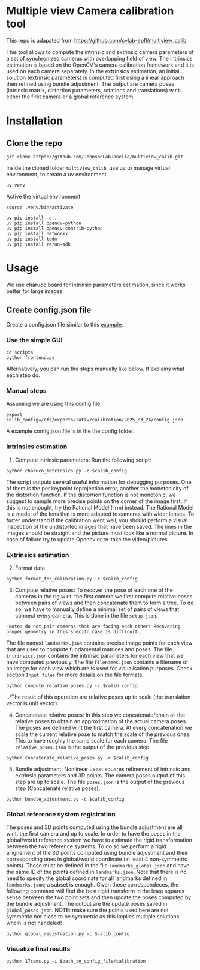 # Multiple view Camera calibration tool

This repo is adapated from https://github.com/cvlab-epfl/multiview_calib.

This tool allows to compute the intrinsic and extrinsic camera parameters of a set of synchronized cameras with overlapping field of view. The intrinsics estimation is based on the OpenCV's camera calibration framework and it is used on each camera separately. In the extrinsics estimation, an initial solution (extrinsic parameters) is computed first using a linear approach then refined using bundle adjustment.  The output are camera poses (intrinsic matrix, distortion parameters, rotations and translations) w.r.t. either the first camera or a global reference system.

# Installation
## Clone the repo
```
git clone https://github.com/JohnsonLabJanelia/multiview_calib.git
```

Inside the cloned folder `multiview_calib`, use uv to manage virtual environment, to create a uv environment  
```
uv venv
```
Active the virtual environment
```
source .venv/bin/activate
```

```
uv pip install -e .
uv pip install opencv-python
uv pip install opencv-contrib-python
uv pip install networkx
uv pip install tqdm
uv pip install rerun-sdk
```


# Usage

We use charuco board for intrinsic parameters estimation, since it works better for large images. 

## Create config.json file 
Create a config.json file similar to this [example](https://github.com/JohnsonLabJanelia/multiview_calib/blob/master/config/config.json). 


### Use the simple GUI 
```
cd scripts
python frontend.py
```

Alternatively, you can run the steps manually like below. It explains what each step do. 

### Manual steps

Assuming we are using this config file, 
```
export calib_config=/nfs/exports/ratlv/calibration/2025_03_24/config.json
```
A example config.json file is in the the config folder. 

### Intrinsics estimation
1. Compute intrinsic parameters:
Run the following script:
```
python charuco_intrinsics.py -c $calib_config
```
The script outputs several useful information for debugging purposes. One of them is the per keypoint reprojection error, another the monotonicity of the distortion function. If the distortion function is not monotonic, we suggest to sample more precise points on the corner of the image first. If this is not enought, try the Rational Model (-rm) instead. The Rational Model is a model of the lens that is more adapted to cameras with wider lenses.
To furter understand if the calibration went well, you should perform a visual inspection of the undistorted images that have been saved. The lines in the images should be straight and the picture must look like a normal picture. In case of failure try to update Opencv or re-take the video/pictures.

### Extrinsics estimation

2. Format data 
```
python format_for_calibration.py -c $calib_config
```

3. Compute relative poses:
To recover the pose of each one of the cameras in the rig w.r.t. the first camera we first compute relative poses between pairs of views and then concatenate them to form a tree. To do so, we have to manually define a minimal set of pairs of views that connect every camera. This is done in the file `setup.json`.
```
-Note: do not pair cameras that are facing each other! Recovering proper geometry in this specifc case is difficult.
```
The file named `landmarks.json` contains precise image points for each view that are used to compute fundamental matrices and poses. The file `ìntrinsics.json` contains the intrinsic parameters for each view that we have computed previously. The file `filenames.json` contains a filename of an image for each view which are is used for visualisation purposes.
Check section `Input files` for more details on the file formats.

```
python compute_relative_poses.py -c $calib_config
```
../The result of this operation are relative poses up to scale (the translation vector is unit vector).


4. Concatenate relative poses:
In this step we concatenate/chain all the relative poses to obtain an approximation of the actual camera poses. The poses are defined w.r.t the first camera. At every concatenation we scale the current relative pose to match the scale of the previous ones. This to have roughly the same scale for each camera.
The file `relative_poses.json` is the output of the previous step.
```
python concatenate_relative_poses.py -c $calib_config
```
5. Bundle adjustment:
Nonlinear Least squares refinement of intrinsic and extrinsic parameters and 3D points. The camera poses output of this step are up to scale.
The file `poses.json` is the output of the previous step (Concatenate relative poses).
```
python bundle_adjustment.py -c $calib_config
```

### Global reference system registration
The poses and 3D points computed using the bundle adjustment are all w.r.t. the first camera and up to scale.
In order to have the poses in the global/world reference system we have to estimate the rigid transformation between the two reference systems. To do so we perform a rigid allignement of the 3D points computed using bundle adjustment and their corresponding ones in global/world coordinate (at least 4 non-symmetric points). These must be defined in the file `landmarks_global.json` and have the same ID of the points defined in `landmarks.json`. Note that there is no need to specify the global coordinate for all landmarks defined in `landmarks.json`; a subset is enough. Given these correspondeces, the following command will find the best rigid transform in the least squares sense between the two point sets and then update the poses computed by the bundle adjustment. The output are the update poses saved in `global_poses.json`. NOTE: make sure the points used here are not symmetric nor close to be symmetric as this implies multiple solutions whcih is not handeled!
```
python global_registration.py -c $calib_config
```

### Visualize final results
```
python 17cams.py -i $path_to_config_file/calibration 
```
